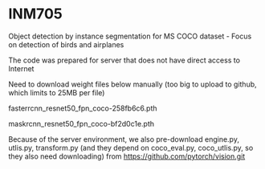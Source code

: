 # INM705
Object detection by instance segmentation for MS COCO dataset - Focus on detection of birds and airplanes

The code was prepared for server that does not have direct access to Internet

Need to download weight files below manually (too big to upload to github, which limits to 25MB per file)

fasterrcnn_resnet50_fpn_coco-258fb6c6.pth

maskrcnn_resnet50_fpn_coco-bf2d0c1e.pth

Because of the server environment, we also pre-download engine.py, utlis.py, transform.py (and they depend on coco_eval.py, coco_utlis.py, so they also need downloading) from https://github.com/pytorch/vision.git

